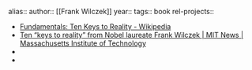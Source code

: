 alias::
author:: [[Frank Wilczek]]
year::
tags:: book
rel-projects::


- [Fundamentals: Ten Keys to Reality - Wikipedia](https://en.wikipedia.org/wiki/Fundamentals:_Ten_Keys_to_Reality)
- [Ten “keys to reality” from Nobel laureate Frank Wilczek | MIT News | Massachusetts Institute of Technology](https://news.mit.edu/2021/ten-keys-reality-wilczek-0112)
-
-

